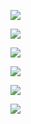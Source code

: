 ![](https://img.shields.io/github/stars/bresodev.svg)
  
![](https://img.shields.io/github/forks/bresodev/MedicalList.svg)
  
![](https://img.shields.io/github/tag/bresodev/MedicalList.svg)
  
![](https://img.shields.io/github/release/bresodev/MedicalList.svg)
  
![](https://img.shields.io/github/issues/bresodev/MedicalList.svg)
  
![](https://img.shields.io/bower/v/bresodev/MedicalList.svg)
